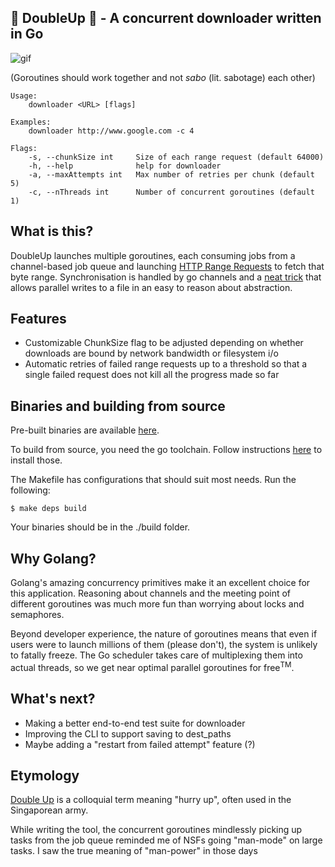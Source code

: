 ## 💪 DoubleUp 💪 - A concurrent downloader written in Go

![gif](fun.gif)

(Goroutines should work together and not *sabo* (lit. sabotage) each other)
```
Usage:
    downloader <URL> [flags]

Examples:
    downloader http://www.google.com -c 4

Flags:
    -s, --chunkSize int     Size of each range request (default 64000)
    -h, --help              help for downloader
    -a, --maxAttempts int   Max number of retries per chunk (default 5)
    -c, --nThreads int      Number of concurrent goroutines (default 1)
```

## What is this?

DoubleUp launches multiple goroutines, each consuming jobs from a channel-based job queue and launching 
[HTTP Range Requests](https://developer.mozilla.org/en-US/docs/Web/HTTP/Range_requests) to fetch that byte range. 
Synchronisation is handled by go channels and a [neat trick](https://www.reddit.com/r/golang/comments/9ttjb9/how_to_download_single_file_concurrently/e8znoyu?utm_source=share&utm_medium=web2x)
that allows parallel writes to a file in an easy to reason about abstraction.

## Features

- Customizable ChunkSize flag to be adjusted depending on whether downloads are
bound by network bandwidth or filesystem i/o
- Automatic retries of failed range requests up to a threshold so that a single failed request
does not kill all the progress made so far

## Binaries and building from source

Pre-built binaries are available [here](https://github.com/stephng3/DoubleUp/releases). 

To build from source, you need the go toolchain. Follow instructions [here](https://golang.org/doc/install) to install those.

The Makefile has configurations that should suit most needs. Run the following:
```
$ make deps build
```
Your binaries should be in the ./build folder.

## Why Golang?

Golang's amazing concurrency primitives make it an excellent choice for this application. 
Reasoning about channels and the meeting point of different goroutines was much more fun than
worrying about locks and semaphores.

Beyond developer experience, the nature of goroutines means that even if users were to launch millions of them
(please don't), the system is unlikely to fatally freeze.
The Go scheduler takes care of multiplexing them into actual threads, so we get near optimal parallel goroutines for free<sup>TM</sup>.

## What's next? 

- Making a better end-to-end test suite for downloader
- Improving the CLI to support saving to dest_paths
- Maybe adding a "restart from failed attempt" feature (?)

## Etymology

[Double Up](https://www.reddit.com/r/singapore/comments/acp8bz/steamedchickenrice_guide_on_bmt/)
is a colloquial term meaning "hurry up", often used in the Singaporean army. 

While writing the tool, the concurrent goroutines mindlessly picking up tasks from 
the job queue reminded me of NSFs going "man-mode" on large tasks. 
I saw the true meaning of "man-power" in those days
